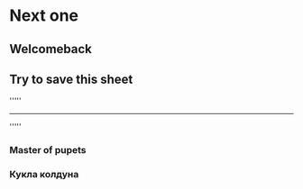 # Next one
## Welcomeback
## Try to save this sheet
'''''
___
'''''
### Master of pupets
### Кукла  колдуна 







